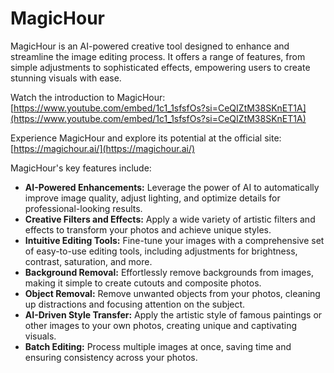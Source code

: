# MagicHour

MagicHour is an AI-powered creative tool designed to enhance and streamline the image editing process. It offers a range of features, from simple adjustments to sophisticated effects, empowering users to create stunning visuals with ease.

Watch the introduction to MagicHour: [https://www.youtube.com/embed/1c1_1sfsfOs?si=CeQIZtM38SKnET1A](https://www.youtube.com/embed/1c1_1sfsfOs?si=CeQIZtM38SKnET1A)

Experience MagicHour and explore its potential at the official site: [https://magichour.ai/](https://magichour.ai/)


MagicHour's key features include:

*   **AI-Powered Enhancements:** Leverage the power of AI to automatically improve image quality, adjust lighting, and optimize details for professional-looking results.
*   **Creative Filters and Effects:** Apply a wide variety of artistic filters and effects to transform your photos and achieve unique styles.
*   **Intuitive Editing Tools:**  Fine-tune your images with a comprehensive set of easy-to-use editing tools, including adjustments for brightness, contrast, saturation, and more.
*   **Background Removal:**  Effortlessly remove backgrounds from images, making it simple to create cutouts and composite photos.
*   **Object Removal:**  Remove unwanted objects from your photos, cleaning up distractions and focusing attention on the subject.
*   **AI-Driven Style Transfer:**  Apply the artistic style of famous paintings or other images to your own photos, creating unique and captivating visuals.
*   **Batch Editing:** Process multiple images at once, saving time and ensuring consistency across your photos.

